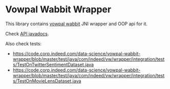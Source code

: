 Vowpal Wabbit Wrapper
====================

This library contains [vowpal wabbit](https://github.com/JohnLangford/vowpal_wabbit/wiki) JNI wrapper and OOP api for it.

Check [API javadocs](https://integration.ausoff.indeed.net/hudson/job/vowpal-wabbit-wrapper/javadoc/).

Also check tests:
* https://code.corp.indeed.com/data-science/vowpal-wabbit-wrapper/blob/master/test/java/com/indeed/vw/wrapper/integration/tests/TestOnTwitterSentimentDataset.java
* https://code.corp.indeed.com/data-science/vowpal-wabbit-wrapper/blob/master/test/java/com/indeed/vw/wrapper/integration/tests/TestOnMovieLensDataset.java